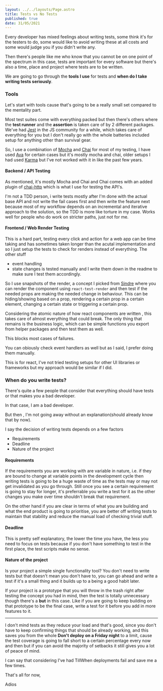 ```yaml
---
layout: ../../layouts/Page.astro
title: Tests vs No Tests
published: true
date: 31/05/2021
---
```


Every developer has mixed feelings about writing tests, some think it's for the testers to do, some would like to avoid writing these at all costs and some would judge you if you didn't write any.

Then there's people like me who know that you cannot be on one point of the spectrum in this case, tests are important for every software but there's also a time, place and project where tests are to be written.

We are going to go through the **tools I use** for tests and **when do I take writing tests seriously**.

### Tools

Let's start with tools cause that's going to be a really small set compared to the mentality part.

Most test suites come with everything packed but then there's others where the **test runner** and the **assertion** is taken care of by 2 different packages. We've had [Jest](https://jestjs.io/) in the JS community for a while, which takes care of everything for you but I don't really go with the whole batteries included setup for anything other than survival gear.

So, I use a combination of [Mocha](https://mochajs.org/) and [Chai](https://www.chaijs.com/) for most of my testing, I have used [Ava](https://github.com/avajs/ava) for certain cases but it's mostly mocha and chai, older setups I had used [Karma](https://karma-runner.github.io/latest/index.html) but I've not worked with it in like the past few years.

#### Backend / API Testing

As mentioned, it's mostly Mocha and Chai and Chai comes with an added plugin of [chai-http](https://www.chaijs.com/plugins/chai-http/) which is what I use for testing the API's.

I'm not a TDD person, i write tests mostly after I'm done with the actual base API and not write the fail cases first and then write the feature next because most of my workflow depends on an incremental and iterative approach to the solution, so the TDD is more like torture in my case. Works well for people who do work on stricter paths, just not for me.

#### Frontend / Web Render Testing

This is a hard part, testing every click and action for a web app can be time taking and has sometimes taken longer than the acutal implementation and so I just setup the tests to check for renders instead of everything. The other stuff

- event handling
- state changes
  is tested manually and I write them down in the readme to make sure I test them accordingly.

So I use snapshots of the render, a concept I picked from [Sindre](https://github.com/sindresorhus) where you can render the component using `react-test-render` and then test if the needed props are making the needed change in behaviour. This can be hiding/showing based on a prop, rendering a certain prop in a certain element, changing a certain state or triggering a certain prop.

Considering the atomic nature of how react components are written , this takes care of almost everything that could break. The only thing that remains is the business logic, which can be simple functions you export from helper packages and then test them as well.

This blocks most cases of failures.

You can obiously check event handlers as well but as I said, I prefer doing them manually.

This is for react, I've not tried testing setups for other UI libraries or frameworks but my approach would be similar if I did.

### When do you write tests?

There's quite a few people that consider that everything should have tests or that makes you a bad developer.

In that case, I am a bad developer.

But then , I'm not going away without an explanation(should already know that by now).

I say the decision of writing tests depends on a few factors

- Requirements
- Deadline
- Nature of the project

#### Requirements

If the requirements you are working with are variable in nature, i.e. if they are bound to change at variable points in the development cycle then writing tests is going to be a huge waste of time as the tests may or may not get invalidated as you go through. Still once you see a certain requirement is going to stay for longer, it's preferrable you write a test for it as the other changes you make over time shouldn't break that requirement.

On the other hand if you are clear in terms of what you are building and what the end product is going to prioritise, you are better off writing tests to maintain that stability and reduce the manual load of checking trivial stuff.

#### Deadline

This is pretty self explanatory, the lower the time you have, the less you need to focus on tests because if you don't have something to test in the first place, the test scripts make no sense.

#### Nature of the project

Is your project a simple single functionality tool? You don't need to write tests but that doesn't mean you don't have to, you can go ahead and write a test if it's a small thing and it builds up to a being a good habit later.

If your project is a prototype that you will throw in the trash right after testing the concept you had in mind, then the test is totally unnecessary though there's a **but** in this case. Like if you are going to keep building on that prototype to be the final case, write a test for it before you add in more features to it.

---

I don't mind tests as they reduce your load and that's good, since you don't have to keep confirming things that should be already working, and this saves you from the whole **Don't deploy on a Friday night** to a limit, cause the test coverage is going to fall short to a certain percentage every now and then but if you can avoid the majority of setbacks it still gives you a lot of peace of mind.

I can say that considering I've had TillWhen deployments fail and save me a few times.

That's all for now,

Adios
